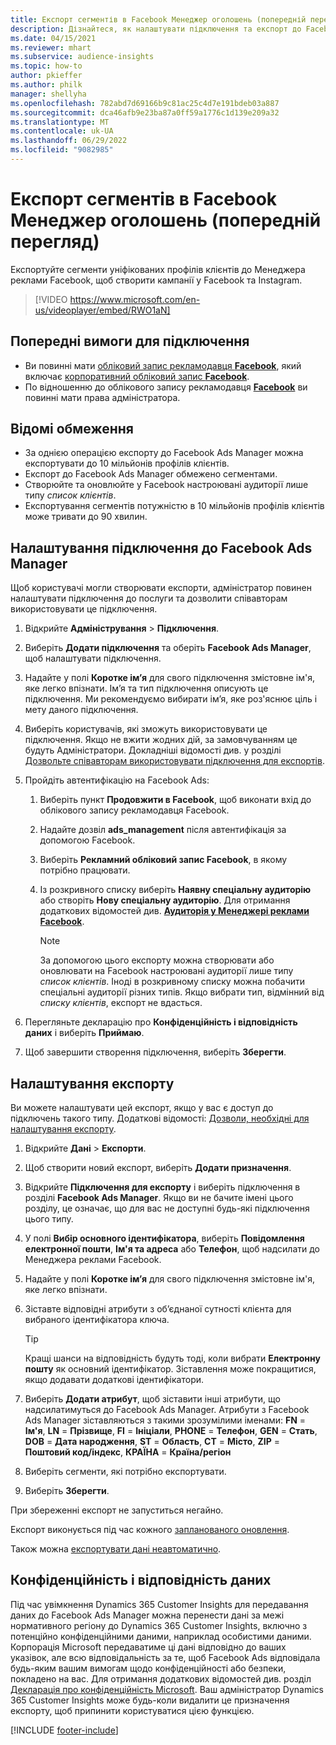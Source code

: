 ```yaml
---
title: Експорт сегментів в Facebook Менеджер оголошень (попередній перегляд) (містить відео)
description: Дізнайтеся, як налаштувати підключення та експорт до Facebook Ads Manager.
ms.date: 04/15/2021
ms.reviewer: mhart
ms.subservice: audience-insights
ms.topic: how-to
author: pkieffer
ms.author: philk
manager: shellyha
ms.openlocfilehash: 782abd7d69166b9c81ac25c4d7e191bdeb03a887
ms.sourcegitcommit: dca46afb9e23ba87a0ff59a1776c1d139e209a32
ms.translationtype: MT
ms.contentlocale: uk-UA
ms.lasthandoff: 06/29/2022
ms.locfileid: "9082985"
---
```

# <a name="export-segments-to-facebook-ads-manager-preview"></a>Експорт сегментів в Facebook Менеджер оголошень (попередній перегляд)

Експортуйте сегменти уніфікованих профілів клієнтів до Менеджера реклами Facebook, щоб створити кампанії у Facebook та Instagram.

> [!VIDEO https://www.microsoft.com/en-us/videoplayer/embed/RWO1aN]

## <a name="prerequisites-for-connection"></a>Попередні вимоги для підключення

- Ви повинні мати [обліковий запис рекламодавця **Facebook**](https://www.facebook.com/business/learn/lessons/step-by-step-ads-manager-account), який включає [корпоративний обліковий запис **Facebook**](https://business.facebook.com/).
- По відношенню до облікового запису рекламодавця [**Facebook**](https://www.facebook.com/business/learn/lessons/step-by-step-ads-manager-account) ви повинні мати права адміністратора.

## <a name="known-limitations"></a>Відомі обмеження

- За однією операцією експорту до Facebook Ads Manager можна експортувати до 10 мільйонів профілів клієнтів.
- Експорт до Facebook Ads Manager обмежено сегментами.
- Створюйте та оновлюйте у Facebook настроювані аудиторії лише типу *список клієнтів*.
- Експортування сегментів потужністю в 10 мільйонів профілів клієнтів може тривати до 90 хвилин.

## <a name="set-up-connection-to-facebook-ads-manager"></a>Налаштування підключення до Facebook Ads Manager

Щоб користувачі могли створювати експорти, адміністратор повинен налаштувати підключення до послуги та дозволити співавторам використовувати це підключення.

1. Відкрийте **Адміністрування** > **Підключення**.

1. Виберіть **Додати підключення** та оберіть **Facebook Ads Manager**, щоб налаштувати підключення.

1. Надайте у полі **Коротке ім’я** для свого підключення змістовне ім'я, яке легко впізнати. Ім’я та тип підключення описують це підключення. Ми рекомендуємо вибирати ім’я, яке роз'яснює ціль і мету даного підключення.

1. Виберіть користувачів, які зможуть використовувати це підключення. Якщо не вжити жодних дій, за замовчуванням це будуть Адміністратори. Докладніші відомості див. у розділі [Дозвольте співавторам використовувати підключення для експортів](connections.md#allow-contributors-to-use-a-connection-for-exports).

1. Пройдіть автентифікацію на Facebook Ads: 

   1. Виберіть пункт **Продовжити в Facebook**, щоб виконати вхід до облікового запису рекламодавця Facebook.

   1. Надайте дозвіл **ads_management** після автентифікація за допомогою Facebook.

   1. Виберіть **Рекламний обліковий запис Facebook**, в якому потрібно працювати.

   1. Із розкривного списку виберіть **Наявну спеціальну аудиторію** або створіть **Нову спеціальну аудиторію**. Для отримання додаткових відомостей див. [**Аудиторія у Менеджері реклами Facebook**](https://www.facebook.com/business/help/744354708981227?id=2469097953376494).
      > [!NOTE]
      > За допомогою цього експорту можна створювати або оновлювати на Facebook настроювані аудиторії лише типу *список клієнтів*. Іноді в розкривному списку можна побачити спеціальні аудиторії різних типів. Якщо вибрати тип, відмінний від *списку клієнтів*, експорт не вдасться. 

1. Перегляньте декларацію про **Конфіденційність і відповідність даних** і виберіть **Приймаю**.

1. Щоб завершити створення підключення, виберіть **Зберегти**.

## <a name="configure-an-export"></a>Налаштування експорту

Ви можете налаштувати цей експорт, якщо у вас є доступ до підключень такого типу. Додаткові відомості: [Дозволи, необхідні для налаштування експорту](export-destinations.md#set-up-a-new-export).

1. Відкрийте **Дані** > **Експорти**.

1. Щоб створити новий експорт, виберіть **Додати призначення**. 

1. Відкрийте **Підключення для експорту** і виберіть підключення в розділі **Facebook Ads Manager**. Якщо ви не бачите імені цього розділу, це означає, що для вас не доступні будь-які підключення цього типу.

1. У полі **Вибір основного ідентифікатора**, виберіть **Повідомлення електронної пошти**, **Ім'я та адреса** або **Телефон**, щоб надсилати до Менеджера реклами Facebook. 

1. Надайте у полі **Коротке ім’я** для свого підключення змістовне ім'я, яке легко впізнати.

1. Зіставте відповідні атрибути з об’єднаної сутності клієнта для вибраного ідентифікатора ключа.
   > [!TIP]
   > Кращі шанси на відповідність будуть тоді, коли вибрати **Електронну пошту** як основний ідентифікатор. Зіставлення може покращитися, якщо додавати додаткові ідентифікатори.

1. Виберіть **Додати атрибут**, щоб зіставити інші атрибути, що надсилатимуться до Facebook Ads Manager. Атрибути з Facebook Ads Manager зіставляються з такими зрозумілими іменами: **FN** = **Ім'я**, **LN** = **Прізвище**, **FI** = **Ініціали**, **PHONE** = **Телефон**, **GEN** = **Стать**, **DOB** = **Дата народження**, **ST** = **Область**, **CT** = **Місто**, **ZIP** = **Поштовий код/індекс**, **КРАЇНА** = **Країна/регіон**

1. Виберіть сегменти, які потрібно експортувати.

1. Виберіть **Зберегти**.

При збереженні експорт не запуститься негайно.

Експорт виконується під час кожного [запланованого оновлення](system.md#schedule-tab). 

Також можна [експортувати дані неавтоматично](export-destinations.md#run-exports-on-demand). 

## <a name="data-privacy-and-compliance"></a>Конфіденційність і відповідність даних

Під час увімкнення Dynamics 365 Customer Insights для передавання даних до Facebook Ads Manager можна перенести дані за межі нормативного регіону до Dynamics 365 Customer Insights, включно з потенційно конфіденційними даними, наприклад особистими даними. Корпорація Microsoft передаватиме ці дані відповідно до ваших указівок, але всю відповідальність за те, щоб Facebook Ads відповідала будь-яким вашим вимогам щодо конфіденційності або безпеки, покладено на вас. Для отримання додаткових відомостей див. розділ [Декларація про конфіденційність Microsoft](https://go.microsoft.com/fwlink/?linkid=396732).
Ваш адміністратор Dynamics 365 Customer Insights може будь-коли видалити це призначення експорту, щоб припинити користуватися цією функцією.


[!INCLUDE [footer-include](includes/footer-banner.md)]
